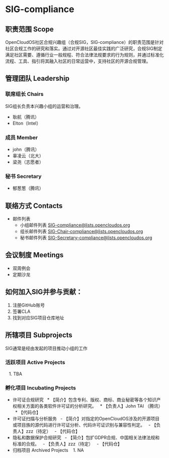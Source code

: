 # SIG-compliance

## 职责范围 Scope
 OpenCloudOS社区合规兴趣组（合规SIG，SIG-compliance）的职责范围是针对社区合规工作的研究和落实。通过对开源社区最佳实践的广泛研究，合规SIG制定满足社区需要、遵循行业一般规程、符合法律法规要求的行为规则，并通过标准化流程、工具、指引将其融入社区的日常运营中，支持社区的开源合规管理。

## 管理团队 Leadership

### 联席组长 Chairs
SIG组长负责本兴趣小组的运营和治理。
* 耿航（腾讯）
* Elton（Intel）

### 成员 Member
* john（腾讯） 
* 辜凌云（北大）
* 梁尧（志愿者）

### 秘书 Secretary
* 郁葱葱（腾讯）

## 联络方式 Contacts
* 邮件列表
	 - 小组邮件列表 SIG-compliance@lists.opencloudos.org
	 - 组长邮件列表 SIG-Chair-compliance@lists.opencloudos.org
	 - 秘书邮件列表 SIG-Secretary-compliance@lists.opencloudos.org

## 会议制度 Meetings
* 双周例会
* 定期沙龙

## 如何加入SIG并参与贡献：
 1. 注册GitHub账号
 2. 签署CLA
 3. 找到对应SIG项目仓库地址
 
## 所辖项目 Subprojects
SIG通常是经由发起的项目推动小组的工作

### 活跃项目 Active Projects
   1. TBA

### 孵化项目 Incubating Projects
* 许可证合规研究
  * 【简介】包含专利、版权、商标、商业秘密等各个知识产权相关方面的各类软件许可证的分析研究。
  * 【负责人】John TAI （腾讯）
  * 【代码仓】
* 许可证扫描与分析服务
  - 【简介】对指定的OpenCloudOS涉及的开源项目或项目族的源代码进行许可证分析、代码许可证识别与兼容性判定。
  - 【负责人】zzz（待定）
  - 【代码仓】
* 隐私和数据保护合规研究
  - 【简介】包扩GDPR合规、中国相关法律法规和标准的合规。
  - 【负责人】zzz（待定）
  - 【代码仓】
* 归档项目 Archived Projects
   1. NA




